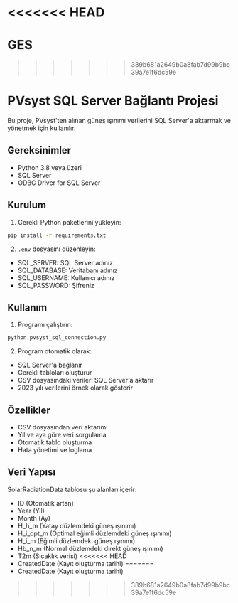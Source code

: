 <<<<<<< HEAD
=======
# GES
>>>>>>> 389b681a2649b0a8fab7d99b9bc39a7e1f6dc59e
# PVsyst SQL Server Bağlantı Projesi

Bu proje, PVsyst'ten alınan güneş ışınımı verilerini SQL Server'a aktarmak ve yönetmek için kullanılır.

## Gereksinimler

- Python 3.8 veya üzeri
- SQL Server
- ODBC Driver for SQL Server

## Kurulum

1. Gerekli Python paketlerini yükleyin:
```bash
pip install -r requirements.txt
```

2. `.env` dosyasını düzenleyin:
- SQL_SERVER: SQL Server adınız
- SQL_DATABASE: Veritabanı adınız
- SQL_USERNAME: Kullanıcı adınız
- SQL_PASSWORD: Şifreniz

## Kullanım

1. Programı çalıştırın:
```bash
python pvsyst_sql_connection.py
```

2. Program otomatik olarak:
- SQL Server'a bağlanır
- Gerekli tabloları oluşturur
- CSV dosyasındaki verileri SQL Server'a aktarır
- 2023 yılı verilerini örnek olarak gösterir

## Özellikler

- CSV dosyasından veri aktarımı
- Yıl ve aya göre veri sorgulama
- Otomatik tablo oluşturma
- Hata yönetimi ve loglama

## Veri Yapısı

SolarRadiationData tablosu şu alanları içerir:
- ID (Otomatik artan)
- Year (Yıl)
- Month (Ay)
- H_h_m (Yatay düzlemdeki güneş ışınımı)
- H_i_opt_m (Optimal eğimli düzlemdeki güneş ışınımı)
- H_i_m (Eğimli düzlemdeki güneş ışınımı)
- Hb_n_m (Normal düzlemdeki direkt güneş ışınımı)
- T2m (Sıcaklık verisi)
<<<<<<< HEAD
- CreatedDate (Kayıt oluşturma tarihi) 
=======
- CreatedDate (Kayıt oluşturma tarihi) 
>>>>>>> 389b681a2649b0a8fab7d99b9bc39a7e1f6dc59e
